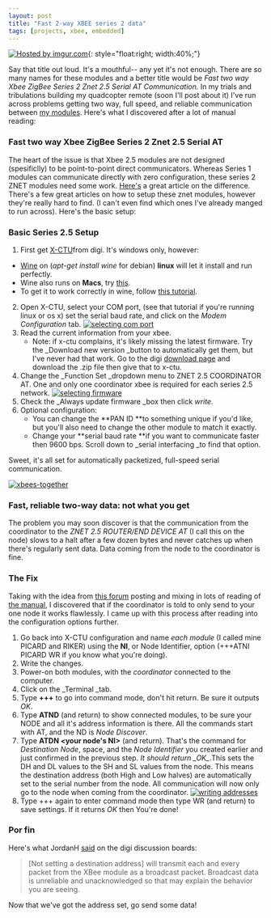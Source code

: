 ```yaml
---
layout: post
title: "Fast 2-way XBEE series 2 data"
tags: [projects, xbee, embedded]
---
```


[![](http://i.imgur.com/s6m8AqSl.jpg "Hosted by imgur.com")](http://imgur.com/s6m8AqS){: style="float:right;
width:40%;"}

Say that title out loud. It's a mouthful-- any yet it's not enough. There are so many names for these modules and a better title would be _Fast two way Xbee ZigBee Series 2 Znet 2.5 Serial AT Communication._ In my trials and tribulations building my quadcopter remote (soon I'll post about it) I've run across problems getting two way, full speed, and reliable communication between [my modules](http://www.sparkfun.com/commerce/product_info.php?products_id=8691). Here's what I discovered after a lot of manual reading:

### Fast two way Xbee ZigBee Series 2 Znet 2.5 Serial AT

The heart of the issue is that Xbee 2.5 modules are not designed (spesificlly) to be point-to-point direct communicators. Whereas Series 1 modules can communicate directly with zero configuration, these series 2 ZNET modules need some work. [Here's](http://www.dudek.org/blog/180) a great article on the difference. There's a few great articles on how to setup these znet modules, however they're really hard to find. (I can't even find which ones I've already manged to run across). Here's the basic setup:

<!--more-->

### Basic Series 2.5 Setup

1. First get [X-CTU](http://www.digi.com/support/kbase/kbaseresultdetl.jsp?kb=125)from digi. It's windows only, however:
  * [Wine](http://www.winehq.org/) on (_apt-get install wine_ for debian) **linux** will let it install and run perfectly.
  * Wine also runs on **Macs**, try [this](http://winebottler.kronenberg.org/).
  * To get it to work correctly in wine, follow [this tutorial](http://lizard43.blogspot.com/2008/10/x-ctu-with-linux.html).
2. Open X-CTU, select your COM port, (see that tutorial if you're running linux or os x) set the serial baud rate, and click on the _Modem Configuration_ tab.
[![selecting com port](http://i.imgur.com/cdtCwZkl.png "selecting com port")](http://i.imgur.com/cdtCwZkl.png)
3. Read the current information from your xbee.
    * Note: if x-ctu complains, it's likely missing the latest firmware. Try the _Download new version _button to automatically get them, but I've never had that work. Go to the digi [download page](http://www.digi.com/support/productdetl.jsp?pid=3261&amp;osvid=0&amp;s=269&amp;tp=2) and download the .zip file then give that to x-ctu.
4. Change the _Function Set _dropdown menu to ZNET 2.5 COORDINATOR AT. One and only one coordinator xbee is required for each series 2.5 network. [![selecting firmware](http://i.imgur.com/MQTJVc0l.png "selecting firmware")](http://i.imgur.com/MQTJVc0l.png)
5. Check the _Always update firmware _box then click _write._
6. Optional configuration:
    * You can change the **PAN ID **to something unique if you'd like, but you'll also need to change the other module to match it exactly.
    * Change your **serial baud rate **if you want to communicate faster then 9600 bps. Scroll down to _serial interfacing _to find that option.

Sweet, it's all set for automatically packetized, full-speed serial communication.

[![xbees-together](http://i.imgur.com/172YcKcl.jpg)](http://i.imgur.com/172YcKcl.jpg "xbees-together")

### Fast, reliable two-way data: not what you get

The problem you may soon discover is that the communication from the coordinator to the _ZNET 2.5 ROUTER/END DEVICE AT_ (I call this on the node) slows to a halt after a few dozen bytes and never catches up when there's regularly sent data. Data coming from the node to the coordinator is fine.

### The Fix

Taking with the idea from [this forum](http://forums.digi.com/support/forum/viewthread_thread,683_lastpage,yes#2528) posting and mixing in lots of reading of [the manual](http://docs.google.com/viewer?url=http://www.sparkfun.com/datasheets/Wireless/Zigbee/XBee-2.5-Manual.pdf), I discovered that if the coordinator is told to only send to your one node it works flawlessly. I came up with this process after reading into the configuration options further.

1.  Go back into X-CTU configuration and name _each module_ (I called mine PICARD and RIKER) using the **NI**, or Node Identifier, option (+++ATNI PICARD WR if you know what you're doing).
2.  Write the changes.
3.  Power-on both modules, with the _coordinator_ connected to the computer.
4.  Click on the _Terminal _tab.
5.  Type **+++** to go into command mode, don't hit return. Be sure it outputs _OK_.
6.  Type **ATND** (and return) to show connected modules, to be sure your NODE and all it's address information is there. All the commands start with AT, and the ND is _Node Discover_.
7.  Type **ATDN &lt;your node's NI&gt;** (and return). That's the command for _Destination Node_, space, and the _Node Identifier_ you created earlier and just confirmed in the previous step. _It should return \_OK\__.This sets the DH and DL values to the SH and SL values from the node. This means the destination address (both High and Low halves) are automatically set to the serial number from the node. All communication will now only go to the node when coming from the coordinator.
 [![writing addresses](http://i.imgur.com/A0fXHmfl.png)](http://i.imgur.com/A0fXHmfl.png)
8.  Type +++ again to enter command mode then type WR (and return) to save settings. If it returns _OK_ then You're done!

### Por fin

Here's what JordanH [said](http://forums.digi.com/support/forum/viewthread_thread,683_lastpage,yes#2528) on the digi discussion boards:

> [Not setting a destination address] will transmit each and every packet from the XBee module as a broadcast packet. Broadcast data is unreliable and unacknowledged so that may explain the behavior you are seeing.

Now that we've got the address set, go send some data!
